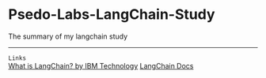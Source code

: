 # Psedo-Labs-LangChain-Study

The summary of my langchain study

---

```Links```
\
[What is LangChain? by IBM Technology](https://www.youtube.com/watch?v=1bUy-1hGZpI)
[LangChain Docs](https://python.langchain.com/docs/get_started/introduction)
